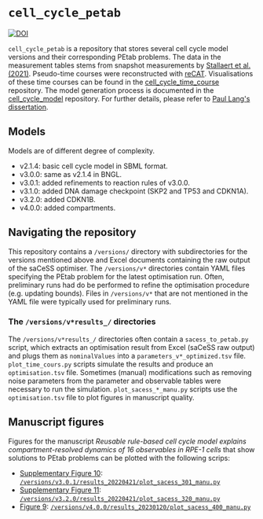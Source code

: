# `cell_cycle_petab`

[![DOI](https://zenodo.org/badge/426996673.svg)](https://zenodo.org/badge/latestdoi/426996673)

`cell_cycle_petab` is a repository that stores several cell cycle model versions and their corresponding PEtab problems. The data in the measurement tables stems from snapshot measurements by [Stallaert et al. (2021)](https://github.com/paulflang/cell_cycle_time_course/blob/main/4i_stallaert/raw.md). Pseudo-time courses were reconstructed with [reCAT](https://github.com/tinglab/reCAT). Visualisations of these time courses can be found in the [cell_cycle_time_course](https://github.com/paulflang/cell_cycle_time_course) repository. The model generation process is documented in the [cell_cycle_model](https://github.com/paulflang/cell_cycle_model) repository. For further details, please refer to [Paul Lang's dissertation](https://ora.ox.ac.uk/objects/uuid:888439ad-99ac-4e89-9473-cc4864cf1e94).

## Models

Models are of different degree of complexity.

* v2.1.4: basic cell cycle model in SBML format.
* v3.0.0: same as v2.1.4 in BNGL.
* v3.0.1: added refinements to reaction rules of v3.0.0.
* v3.1.0: added DNA damage checkpoint (SKP2 and TP53 and CDKN1A).
* v3.2.0: added CDKN1B.
* v4.0.0: added compartments.


## Navigating the repository

This repository contains a `/versions/` directory with subdirectories for the versions mentioned above and Excel documents containing the raw output of the saCeSS optimiser. The `/versions/v*` directories contain YAML files specifying the PEtab problem for the latest optimisation run. Often, preliminary runs had do be performed to refine the optimisation procedure (e.g. updating bounds). Files in `/versions/v*` that are not mentioned in the YAML file were typically used for preliminary runs.

### The `/versions/v*results_/` directories

The `/versions/v*results_/` directories often contain a `sacess_to_petab.py` script, which extracts an optimisation result from Excel (saCeSS raw output) and plugs them as `nominalValues` into a `parameters_v*_optimized.tsv` file. `plot_time_cours.py` scripts simulate the results and produce an `optimisation.tsv` file. Sometimes (manual) modifications such as removing noise parameters from the parameter and observable tables were necessary to run the simulation. `plot_sacess_*_manu.py` scripts use the `optimisation.tsv` file to plot figures in manuscript quality.

## Manuscript figures

Figures for the manuscript *Reusable rule-based cell cycle model explains compartment-resolved dynamics of 16 observables in RPE-1 cells* that show solutions to PEtab problems can be plotted with the following scrips:

- [Supplementary Figure 10](/versions/v3.0.1/results_20220421/v3.0.1_manu.png): [`/versions/v3.0.1/results_20220421/plot_sacess_301_manu.py`](/versions/v3.0.1/results_20220421/plot_sacess_301_manu.py)
- [Supplementary Figure 11](/versions/v3.2.0/results_20220421/v3.2.0_manu.png): [`/versions/v3.2.0/results_20220421/plot_sacess_320_manu.py`](/versions/v3.2.0/results_20220421/plot_sacess_320_manu.py)
- [Figure 9](/versions/v4.0.0/results_20230120/v4.0.0_manu.png): [`/versions/v4.0.0/results_20230120/plot_sacess_400_manu.py`](/versions/v4.0.0/results_20230120/plot_sacess_400_manu.py)
